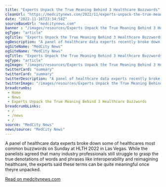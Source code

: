 ```yaml
--- 
title: "Experts Unpack the True Meaning Behind 3 Healthcare Buzzwords"
cleanUrl: "https://medcitynews.com/2022/11/experts-unpack-the-true-meaning-behind-3-healthcare-buzzwords/"
date: "2022-11-16T23:34:58Z"
sourceBaseUrl: "medcitynews.com"
banner : "/images/resources/Experts Unpack the True Meaning Behind 3 Healthcare Buzzwords.jpg"
ogType: "article"
ogTitle: "Experts Unpack the True Meaning Behind 3 Healthcare Buzzwords - MedCity News"
ogDescription: "A panel of healthcare data experts recently broke down some of healthcares most common buzzwords at HLTH. While the experts agreed that many industry professionals still struggle to grasp the true denotations of words and phrases like interoperability and reimagining healthcare, the panelists said these terms can be quite meaningful once theyre unpacked."
ogSiteName: "MedCity News"
ogSiteName: "MedCity News"
ogTitle: "Experts Unpack the True Meaning Behind 3 Healthcare Buzzwords"
ogType: "article"
ogImage: "/images/resources/Experts Unpack the True Meaning Behind 3 Healthcare Buzzwords.jpg"
twitterCard: "summary"
twitterCard: "summary"
twitterDescription: "A panel of healthcare data experts recently broke down some of healthcares most common buzzwords at HLTH. While the experts agreed that many industry professionals still struggle to grasp the true denotations of words and phrases like interoperability and reimagining healthcare, the panelists said these terms can be quite meaningful once theyre unpacked."
twitterImage: "/images/resources/Experts Unpack the True Meaning Behind 3 Healthcare Buzzwords.jpg"
breadcrumbs:
 - Home
 - News
 - Experts Unpack the True Meaning Behind 3 Healthcare Buzzwords
breadcrumbLinks:
 - / 
 - /news
 - / 
source: "MedCity News"
news/source: "MedCity News"
---
```

A panel of healthcare data experts broke down some of healthcares most common buzzwords on Sunday at HLTH 2022 in Las Vegas. While the panelists agreed that many industry professionals still struggle to grasp the true denotations of words and phrases like interoperability and reimagining healthcare, the experts said these terms can be quite meaningful once theyre unpacked.  
  
[Read on medcitynews.com](https://medcitynews.com/2022/11/experts-unpack-the-true-meaning-behind-3-healthcare-buzzwords/)
